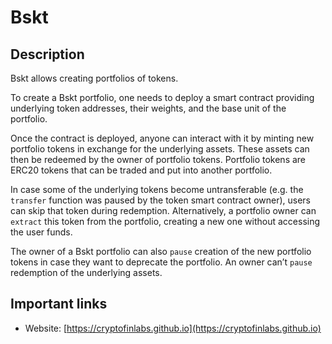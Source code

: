 # Bskt

## Description

Bskt allows creating portfolios of tokens.

To create a Bskt portfolio, one needs to deploy a smart contract providing underlying token addresses, their weights, and the base unit of the portfolio.

Once the contract is deployed, anyone can interact with it by minting new portfolio tokens in exchange for the underlying assets. These assets can then be redeemed by the owner of portfolio tokens. Portfolio tokens are ERC20 tokens that can be traded and put into another portfolio.

In case some of the underlying tokens become untransferable \(e.g. the `transfer` function was paused by the token smart contract owner\), users can skip that token during redemption. Alternatively, a portfolio owner can `extract` this token from the portfolio, creating a new one without accessing the user funds.

The owner of a Bskt portfolio can also `pause` creation of the new portfolio tokens in case they want to deprecate the portfolio. An owner can’t `pause` redemption of the underlying assets.

## Important links

* Website: [https://cryptofinlabs.github.io](https://cryptofinlabs.github.io)

